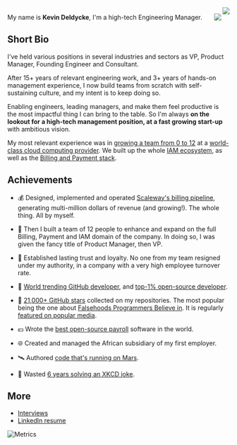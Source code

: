 <img align="right" src="https://github-readme-stats.vercel.app/api?username=kdeldycke&show_icons=true&text_color=718096&hide_title=true"/>

<a href="https://sourcekarma.vercel.app/kdeldycke"><img align="right" src="https://sourcekarma-og.vercel.app/api/kdeldycke/github"/></a>

My name is **Kevin Deldycke**, I'm a high-tech Engineering Manager.


## Short Bio

I've held various positions in several industries and sectors as VP, Product Manager, Founding Engineer and Consultant.

After 15+ years of relevant engineering work, and 3+ years of hands-on management experience, I now build teams from scratch with self-sustaining culture, and my intent is to keep doing so.

Enabling engineers, leading managers, and make them feel productive is the most impactful thing I can bring to the table. So I'm always **on the lookout for a high-tech management position, at a fast growing start-up** with ambitious vision.

My most relevant experience was in [growing a team from 0 to 12](https://devtomanager.com/interviews/kevin-deldycke/) at a [world-class cloud computing provider](https://scaleway.com). We built up the whole [IAM ecosystem](https://github.com/kdeldycke/awesome-iam), as well as the [Billing and Payment stack](https://github.com/kdeldycke/awesome-billing).


## Achievements

- 💰 Designed, implemented and operated [Scaleway's billing
pipeline](https://web.archive.org/web/20190315172559/https://scaleway.com/faq/billing/), generating
multi-million dollars of revenue (and growing!). The whole
thing. All by myself.

- 🚀 Then I built a team of 12 people to enhance and expand on the full Billing, Payment and IAM domain of the company. In doing so, I was given the fancy title of Product Manager, then VP.

- 🤝 Established lasting trust and loyalty. No one from my team resigned under my authority, in a company with a very high employee turnover rate.

- 🥇 [World trending GitHub
developer](https://kevin.deldycke.com/2017/04/github-top-developer/), and [top-1% open-source
developer](https://kevin.deldycke.com/2011/03/top-1-percent-open-source-developer/).

- 🌟 [21,000+ GitHub stars](https://github.com/kdeldycke/kdeldycke/blob/main/awesome-stats.md) collected on my repositories. The most popular being the one about [Falsehoods Programmers Believe
in](https://github.com/kdeldycke/awesome-falsehood). It is regularly [featured on popular media](https://github.com/kdeldycke/awesome-falsehood/blob/main/assets/in-the-media.md).

- 💵 Wrote the [best open-source
payroll](https://kevin.deldycke.com/2008/06/best-open-source-payroll-software/)
software in the world.

- 🌐 Created and managed the African subsidiary of my first employer.

- 🛰 Authored [code that's running on Mars](https://twitter.com/kdeldycke/status/1384862861210624005).

- 🤡 Wasted [6 years solving an XKCD joke](https://github.com/kdeldycke/meta-package-manager#readme).

## More

* [Interviews](https://kevin.deldycke.com/about/#interviews)
* [LinkedIn resume](https://www.linkedin.com/in/kevindeldycke/)

![Metrics](https://metrics.lecoq.io/kdeldycke?template=classic&base.header=0&base.activity=0&base.community=0&base.repositories=0&base.metadata=0&achievements=1&notable=1&achievements.threshold=C&achievements.secrets=true&achievements.display=detailed&achievements.limit=7&achievements.ignored=member%2C%20forker%2C%20stargazer&notable.from=all&notable.repositories=true&notable.indepth=true&notable.types=commit&config.display=columns)
